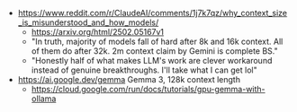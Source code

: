 - https://www.reddit.com/r/ClaudeAI/comments/1j7k7qz/why_context_size_is_misunderstood_and_how_models/
	- https://arxiv.org/html/2502.05167v1
	- "In truth, majority of models fall of hard after 8k and 16k context. All of them do after 32k.  2m context claim by Gemini is complete BS."
	- "Honestly half of what makes LLM's work are clever workaround instead of genuine breakthroughs. I'll take what I can get lol"
- https://ai.google.dev/gemma Gemma 3, 128k context length
	- https://cloud.google.com/run/docs/tutorials/gpu-gemma-with-ollama